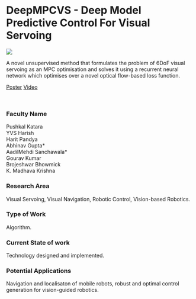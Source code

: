 # DeepMPCVS - Deep Model Predictive Control For Visual Servoing

![](https://i.imgur.com/wwZhwN4.png)

A novel unsupervised method that formulates the problem of 6DoF visual servoing as an MPC optimisation and solves it using a recurrent neural network which optimises over a novel optical flow-based loss function.

[Poster](11.%20DeepMPCVS%20-%20Deep%20Model%20Predictive%20Control%20For%20Visual%20Servoing.pdf)
[Video](https://youtu.be/PsStQnGPrcE)

<br>


### Faculty Name

Pushkal Katara<br>
YVS Harish<br>
Harit Pandya<br>
Abhinav Gupta*<br>
AadilMehdi Sanchawala*<br>
Gourav Kumar<br>
Brojeshwar Bhowmick<br>
K. Madhava Krishna


### Research Area

Visual Servoing, Visual Navigation, Robotic Control, Vision-based Robotics.


### Type of Work

Algorithm.


### Current State of work

Technology designed and implemented.


### Potential Applications

Navigation and localisaton of mobile robots, robust and optimal control generation for vision-guided robotics.
